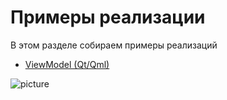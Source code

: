 Примеры реализации 
===================

В этом разделе собираем примеры реализаций

* [ViewModel (Qt/Qml)](/av-useful-links/examples/view-model/)

![picture](/av-useful-links/data/exemples.png)